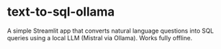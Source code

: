 # text-to-sql-ollama
A simple Streamlit app that converts natural language questions into SQL queries using a local LLM (Mistral via Ollama). Works fully offline.
